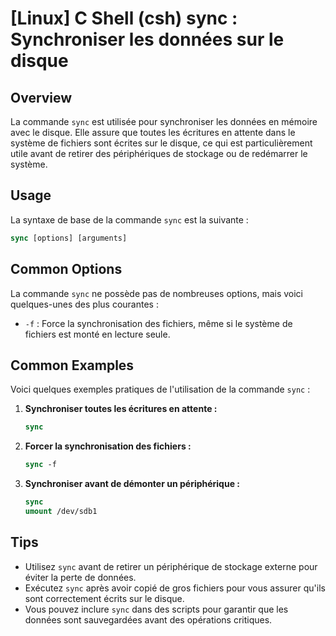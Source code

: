 # [Linux] C Shell (csh) sync : Synchroniser les données sur le disque

## Overview
La commande `sync` est utilisée pour synchroniser les données en mémoire avec le disque. Elle assure que toutes les écritures en attente dans le système de fichiers sont écrites sur le disque, ce qui est particulièrement utile avant de retirer des périphériques de stockage ou de redémarrer le système.

## Usage
La syntaxe de base de la commande `sync` est la suivante :

```csh
sync [options] [arguments]
```

## Common Options
La commande `sync` ne possède pas de nombreuses options, mais voici quelques-unes des plus courantes :

- `-f` : Force la synchronisation des fichiers, même si le système de fichiers est monté en lecture seule.

## Common Examples
Voici quelques exemples pratiques de l'utilisation de la commande `sync` :

1. **Synchroniser toutes les écritures en attente :**
   ```csh
   sync
   ```

2. **Forcer la synchronisation des fichiers :**
   ```csh
   sync -f
   ```

3. **Synchroniser avant de démonter un périphérique :**
   ```csh
   sync
   umount /dev/sdb1
   ```

## Tips
- Utilisez `sync` avant de retirer un périphérique de stockage externe pour éviter la perte de données.
- Exécutez `sync` après avoir copié de gros fichiers pour vous assurer qu'ils sont correctement écrits sur le disque.
- Vous pouvez inclure `sync` dans des scripts pour garantir que les données sont sauvegardées avant des opérations critiques.